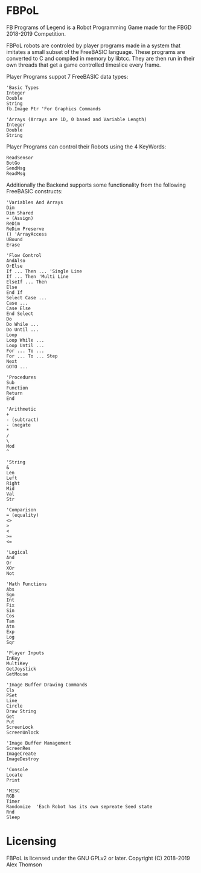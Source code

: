 FBPoL
=====

FB Programs of Legend is a Robot Programming Game made for the FBGD 2018-2019 Competition.

FBPoL robots are controled by player programs made in a system that imitates a small subset of the FreeBASIC language.
These programs are converted to C and compiled in memory by libtcc.  They are then run in their own threads that get a
game controlled timeslice every frame.

Player Programs suppot 7 FreeBASIC data types:

    'Basic Types
    Integer
    Double
    String
    fb.Image Ptr 'For Graphics Commands
    
    'Arrays (Arrays are 1D, 0 based and Variable Length)
    Integer
    Double
    String

Player Programs can control their Robots using the 4 KeyWords:

    ReadSensor
    BotGo
    SendMsg
    ReadMsg

Additionally the Backend supports some functionality from the following FreeBASIC constructs:

    'Variables And Arrays
    Dim
    Dim Shared
    = (Assign)
    ReDim
    ReDim Preserve
    () 'ArrayAccess
    UBound
    Erase
    
    'Flow Control
    AndAlso
    OrElse
    If ... Then ... 'Single Line
    If ... Then 'Multi Line
    ElseIf ... Then
    Else
    End If
    Select Case ...
    Case ...
    Case Else
    End Select
    Do
    Do While ...
    Do Until ...
    Loop
    Loop While ...
    Loop Until ...
    For ... To ...
    For ... To ... Step
    Next
    GOTO ...
    
    'Procedures
    Sub
    Function
    Return
    End
    
    'Arithmetic
    +
    - (subtract)
    - (negate
    *
    /
    \
    Mod
    ^
    
    'String
    &
    Len
    Left
    Right
    Mid
    Val
    Str
    
    'Comparison
    = (equality)
    <>
    >
    <
    >=
    <=
    
    'Logical
    And
    Or
    XOr
    Not
    
    'Math Functions
    Abs
    Sgn
    Int
    Fix
    Sin
    Cos
    Tan
    Atn
    Exp
    Log
    Sqr
    
    'Player Inputs
    InKey
    MultiKey
    GetJoystick
    GetMouse
    
    'Image Buffer Drawing Commands
    Cls
    PSet
    Line
    Circle
    Draw String
    Get
    Put
    ScreenLock
    ScreenUnlock
    
    'Image Buffer Management
    ScreenRes
    ImageCreate
    ImageDestroy
    
    'Console
    Locate
    Print
    
    'MISC
    RGB
    Timer
    Randomize  'Each Robot has its own sepreate Seed state
    Rnd
    Sleep


Licensing
=========

 FBPoL is licensed under the GNU GPLv2 or later.
 Copyright (C) 2018-2019 Alex Thomson